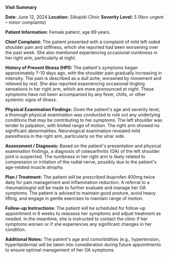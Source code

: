 **Visit Summary**

**Date:** June 12, 2024
**Location:** Siikajoki Clinic
**Severity Level:** 5 (Non-urgent – minor complaints)

**Patient Information:**
Female patient, age 89 years.

**Chief Complaint:**
The patient presented with a complaint of mild left-sided shoulder pain and stiffness, which she reported had been worsening over the past week. She also mentioned experiencing occasional numbness in her right arm, particularly at night.

**History of Present Illness (HPI):**
The patient's symptoms began approximately 7-10 days ago, with the shoulder pain gradually increasing in intensity. The pain is described as a dull ache, worsened by movement and relieved by rest. She also reported experiencing occasional tingling sensations in her right arm, which are more pronounced at night. These symptoms have not been accompanied by any fever, chills, or other systemic signs of illness.

**Physical Examination Findings:**
Given the patient's age and severity level, a thorough physical examination was conducted to rule out any underlying conditions that may be contributing to her symptoms. The left shoulder was tender to palpation, with limited range of motion. The right arm showed no significant abnormalities. Neurological examination revealed mild paresthesia in the right arm, particularly on the ulnar side.

**Assessment / Diagnosis:**
Based on the patient's presentation and physical examination findings, a diagnosis of osteoarthritis (OA) of the left shoulder joint is suspected. The numbness in her right arm is likely related to compression or irritation of the radial nerve, possibly due to the patient's age-related muscle atrophy.

**Plan / Treatment:**
The patient will be prescribed ibuprofen 400mg twice daily for pain management and inflammation reduction. A referral to a rheumatologist will be made to further evaluate and manage her OA symptoms. The patient is advised to maintain good posture, avoid heavy lifting, and engage in gentle exercises to maintain range of motion.

**Follow-up Instructions:**
The patient will be scheduled for follow-up appointment in 6 weeks to reassess her symptoms and adjust treatment as needed. In the meantime, she is instructed to contact the clinic if her symptoms worsen or if she experiences any significant changes in her condition.

**Additional Notes:** The patient's age and comorbidities (e.g., hypertension, hyperlipidemia) will be taken into consideration during future appointments to ensure optimal management of her OA symptoms.